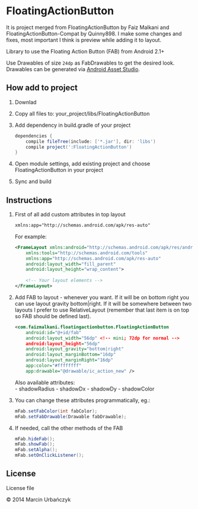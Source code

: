 FloatingActionButton
====================

It is project merged from FloatingActionButton by Faiz Malkani and FloatingActionButton-Compat by Quinny898.
I make some changes and fixes, most important I think is preview while adding it to layout.

Library to use the Floating Action Button (FAB) from Android 2.1+

Use Drawables of size `24dp` as FabDrawables to get the desired look. Drawables can be generated via [Android Asset Studio](http://romannurik.github.io/AndroidAssetStudio/).

## How add to project

1. Downlad
2. Copy all files to:	your_project/libs/FloatingActionButton 
3. Add dependency in build.gradle of your project

	```gradle
	dependencies {
		compile fileTree(include: ['*.jar'], dir: 'libs')
		compile project(':FloatingActionButton')
	}
	```
4. Open module settings, add existing project and choose FloatingActionButton in your project
5. Sync and build

## Instructions

1. First of all add custom attributes in top layout

    ```xml
	xmlns:app="http://schemas.android.com/apk/res-auto"
	```
	
	For example:
	```xml	
	<FrameLayout xmlns:android="http://schemas.android.com/apk/res/android"
		xmlns:tools="http://schemas.android.com/tools"
		xmlns:app="http://schemas.android.com/apk/res-auto"
		android:layout_width="fill_parent"
		android:layout_height="wrap_content">
		
		<!-- Your layout elements -->
	</FrameLayout>
    ```


2. Add FAB to layout - whenever you want. If it will be on bottom right you can use layout gravity bottom|right. If it will be somewhere between two layouts I prefer to use RelativeLayout (remember that last item is on top so FAB should be defined last).

    ```xml
    <com.faizmalkani.floatingactionbutton.FloatingActionButton
		android:id="@+id/fab"
		android:layout_width="56dp"	<!-- mini; 72dp for normal -->
		android:layout_height="56dp"
		android:layout_gravity="bottom|right"
        android:layout_marginBottom="16dp"
        android:layout_marginRight="16dp"
        app:color="#ffffffff"
		app:drawable="@drawable/ic_action_new" />
    ```

	Also available attributes:	
        - shadowRadius
        - shadowDx
        - shadowDy
        - shadowColor
		
3. You can change these attributes programmatically, eg.:
	```java
	mFab.setFabColor(int fabColor);
	mFab.setFabDrawable(Drawable fabDrawable);
	```

4. If needed, call the other methods of the FAB

    ```java
    mFab.hideFab();
    mFab.showFab();
    mFab.setAlpha();
    mFab.setOnClickListener();
    ```

## License
License file

© 2014 Marcin Urbańczyk
